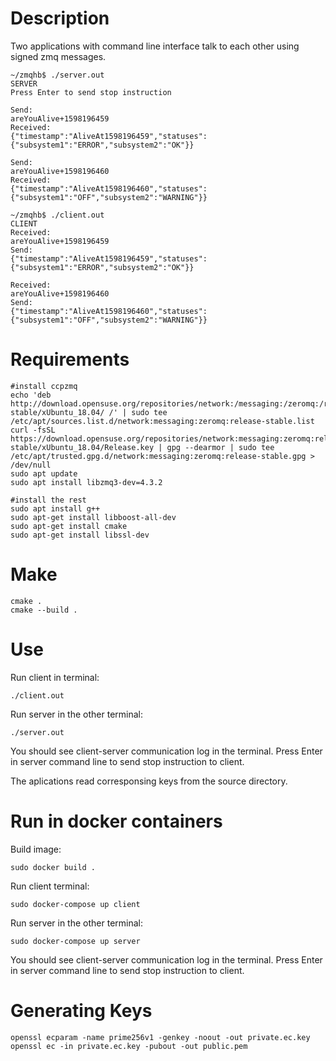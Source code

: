 Description
============
Two applications with command line interface 
talk to each other using signed zmq messages.
```
~/zmqhb$ ./server.out
SERVER
Press Enter to send stop instruction

Send:
areYouAlive+1598196459
Received:
{"timestamp":"AliveAt1598196459","statuses":{"subsystem1":"ERROR","subsystem2":"OK"}}

Send:
areYouAlive+1598196460
Received:
{"timestamp":"AliveAt1598196460","statuses":{"subsystem1":"OFF","subsystem2":"WARNING"}}
```

```
~/zmqhb$ ./client.out
CLIENT
Received:
areYouAlive+1598196459
Send:
{"timestamp":"AliveAt1598196459","statuses":{"subsystem1":"ERROR","subsystem2":"OK"}}

Received:
areYouAlive+1598196460
Send:
{"timestamp":"AliveAt1598196460","statuses":{"subsystem1":"OFF","subsystem2":"WARNING"}}
```

Requirements
============
```
#install ccpzmq
echo 'deb http://download.opensuse.org/repositories/network:/messaging:/zeromq:/release-stable/xUbuntu_18.04/ /' | sudo tee /etc/apt/sources.list.d/network:messaging:zeromq:release-stable.list
curl -fsSL https://download.opensuse.org/repositories/network:messaging:zeromq:release-stable/xUbuntu_18.04/Release.key | gpg --dearmor | sudo tee /etc/apt/trusted.gpg.d/network:messaging:zeromq:release-stable.gpg > /dev/null
sudo apt update
sudo apt install libzmq3-dev=4.3.2

#install the rest
sudo apt install g++
sudo apt-get install libboost-all-dev
sudo apt-get install cmake
sudo apt-get install libssl-dev
```

Make
==========
```
cmake .
cmake --build .
```

Use
==========
Run client in terminal:
```
./client.out
```
Run server in the other terminal:
```
./server.out
```
You should see client-server communication log in the terminal.
Press Enter in server command line to send stop instruction to client. 

The aplications read corresponsing keys from the source directory.

Run in docker containers
==========
Build image:
```
sudo docker build .
```
Run client terminal:
```
sudo docker-compose up client
```
Run server in the other terminal:
```
sudo docker-compose up server
```
You should see client-server communication log in the terminal.
Press Enter in server command line to send stop instruction to client.

Generating Keys
==========
```
openssl ecparam -name prime256v1 -genkey -noout -out private.ec.key
openssl ec -in private.ec.key -pubout -out public.pem
```
